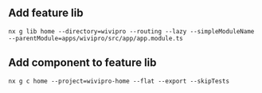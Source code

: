 ## Add feature lib

`nx g lib home --directory=wivipro --routing --lazy --simpleModuleName --parentModule=apps/wivipro/src/app/app.module.ts`

## Add component to feature lib

`nx g c home --project=wivipro-home --flat --export --skipTests`
